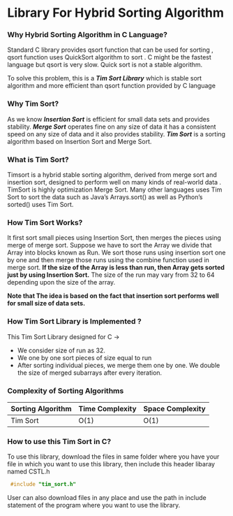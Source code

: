 # Library For Hybrid Sorting Algorithm

### Why Hybrid Sorting Algorithm in C Language? 
Standard C library provides qsort function that can be used for sorting , qsort function uses QuickSort algorithm to sort . C might be the fastest language but qsort is very slow. Quick sort is not a stable algorithm.

To solve this problem, this is a ***Tim Sort Library*** which is stable sort algorithm and more efficient than qsort function provided by C language

### Why Tim Sort?
As we know ***Insertion Sort*** is efficient for small data sets and provides stability. ***Merge Sort***  operates fine on any size of data it has a consistent speed on any size of data and it also provides stability. ***Tim Sort*** is a sorting algorithm based on Insertion Sort and Merge Sort.

### What is Tim Sort?
Timsort is a hybrid stable sorting algorithm, derived from merge sort and insertion sort, designed to perform well on many kinds of real-world data . TimSort is highly optimization Merge Sort. Many other languages uses Tim Sort to sort the data such as Java’s Arrays.sort() as well as Python’s sorted() uses Tim Sort.


### How Tim Sort Works?
It first sort small pieces using Insertion Sort, then merges the pieces using merge of merge sort. Suppose we have to sort the Array we divide that Array into blocks known as Run. We sort those runs using insertion sort one by one and then merge those runs using the combine function used in merge sort. **If the size of the Array is less than run, then Array gets sorted just by using Insertion Sort.** The size of the run may vary from 32 to 64 depending upon the size of the array. 


**Note that The idea is based on the fact that insertion sort performs well for small size of data sets.**


### How Tim Sort Library is Implemented ?
This Tim Sort Library designed for C -> 
* We consider size of run as 32.
* We one by one sort pieces of size equal to run
* After sorting individual pieces, we merge them one by one. We double the size of merged subarrays after every iteration.

### Complexity of Sorting Algorithms
| Sorting Algorithm |  Time Complexity | Space Complexity |
|-------------------|------------------|------------------|
|   Tim Sort        |      O(1)        |     O(1)         |


### How to use this Tim Sort in C?
To use this library, download the files in same folder where you have your file in which you want to use this library, then include this header libaray named CSTL.h
```C
 #include "tim_sort.h"
```
User can also download files in any place and use the path in include statement of the program where you want to use the library.

